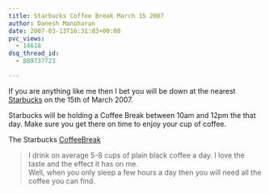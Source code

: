 ```yaml
---
title: Starbucks Coffee Break March 15 2007
author: Danesh Manoharan
date: 2007-03-13T16:31:03+00:00
pvc_views:
  - 14618
dsq_thread_id:
  - 889737723

---
```

If you are anything like me then I bet you will be down at the nearest [Starbucks][1] on the 15th of March 2007.

Starbucks will be holding a Coffee Break between 10am and 12pm the that day. Make sure you get there on time to enjoy your cup of coffee.

The Starbucks [CoffeeBreak][2]

> I drink on average 5-8 cups of plain black coffee a day. I love the taste and the effect it has on me.  
> Well, when you only sleep a few hours a day then you will need all the coffee you can find.

 [1]: http://starbucks.com.my
 [2]: http://starbucks.com.my/en-US/_Worlds+Best+Coffee/Starbucks+Coffee+Break.htm